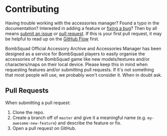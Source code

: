 # Contributing

Having trouble working with the accessories manager? Found a typo in the documentation? 
Interested in adding a feature or [fixing a bug](https://github.com/I-Am-The-Great/BombSquad-Official-Accessory-Archive/issues)? 
Then by all means [submit an issue](https://github.com/I-Am-The-Great/BombSquad-Official-Accessory-Archive/issues/new) 
or [pull request](https://help.github.com/articles/using-pull-requests/). 
If this is your first pull request, it may be helpful to read up on the 
[GitHub Flow](https://guides.github.com/introduction/flow/) first.

BombSquad Official Accessory Archive and Accessories Manager has been designed
as a service for BombSquad players to easily organise the accessories of the BombSquad game
like new models/textures and/or characters/maps on their local device. Please keep this
in mind when requesting features and/or submitting pull requests. If it's not
something that most people will use, we probably won't consider it. When in doubt ask.

## Pull Requests

When submitting a pull request:

1. Clone the repo.
2. Create a branch off of `master` and give it a meaningful name (e.g. 
   `my-awesome-new-feature`) and describe the feature or fix.
3. Open a pull request on GitHub.
